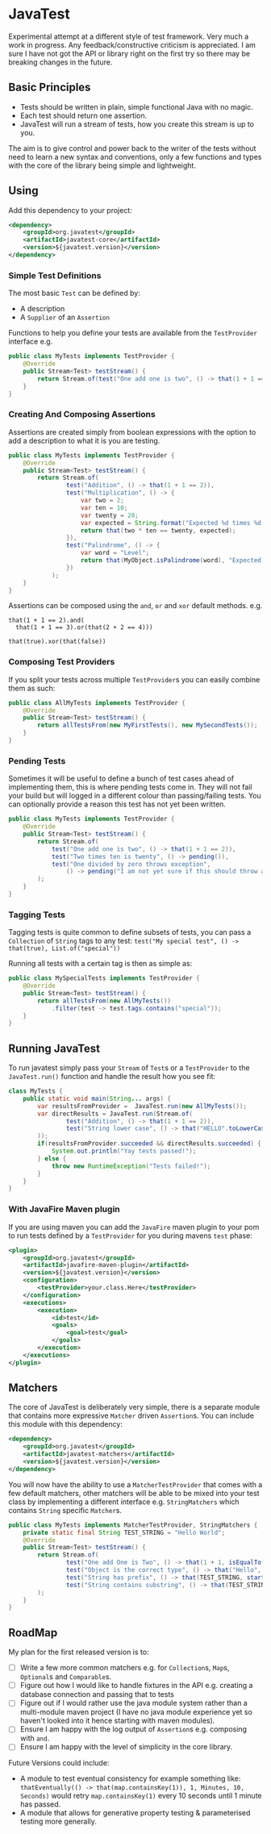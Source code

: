 # JavaTest

Experimental attempt at a different style of test framework. Very much a work in progress. Any feedback/constructive criticism
is appreciated. I am sure I have not got the API or library right on the first try so there may be breaking changes in the future.


## Basic Principles

- Tests should be written in plain, simple functional Java with no magic.
- Each test should return one assertion.
- JavaTest will run a stream of tests, how you create this stream is up to you.

The aim is to give control and power back to the writer of the tests without need to learn a new syntax and conventions,
only a few functions and types with the core of the library being simple and lightweight.

## Using

Add this dependency to your project:

```xml
<dependency>
    <groupId>org.javatest</groupId>
    <artifactId>javatest-core</artifactId>
    <version>${javatest.version}</version>
</dependency>
```

### Simple Test Definitions

The most basic `Test` can be defined by:
- A description
- A `Supplier` of an `Assertion`

Functions to help you define your tests are available from the `TestProvider` interface e.g.
```java
public class MyTests implements TestProvider {
    @Override
    public Stream<Test> testStream() {
        return Stream.of(test("One add one is two", () -> that(1 + 1 == 2)));
    }
}
```

### Creating And Composing Assertions

Assertions are created simply from boolean expressions with the option to add a description to what it is you are testing.

```java
public class MyTests implements TestProvider {
    @Override
    public Stream<Test> testStream() {
        return Stream.of(
                test("Addition", () -> that(1 + 1 == 2)),
                test("Multiplication", () -> {
                    var two = 2;
                    var ten = 10;
                    var twenty = 20;
                    var expected = String.format("Expected %d times %d to be %d", two, ten, twenty);
                    return that(two * ten == twenty, expected);
                }),
                test("Palindrome", () -> {
                    var word = "Level";
                    return that(MyObject.isPalindrome(word), "Expected " + word + " to be a palindrome");
                })
            );
    }
}
```

Assertions can be composed using the `and`, `or` and `xor` default methods. e.g.

```
that(1 + 1 == 2).and(
  that(1 + 1 == 3).or(that(2 + 2 == 4)))
  
that(true).xor(that(false))
````

### Composing Test Providers

If you split your tests across multiple `TestProvider`s you can easily combine them as such:

```java
public class AllMyTests implements TestProvider {
    @Override
    public Stream<Test> testStream() {
        return allTestsFrom(new MyFirstTests(), new MySecondTests()); 
    }
}
```

### Pending Tests

Sometimes it will be useful to define a bunch of test cases ahead of implementing them, this is where
pending tests come in. They will not fail your build but will logged in a different colour than passing/failing tests.
You can optionally provide a reason this test has not yet been written.

```java
public class MyTests implements TestProvider {
    @Override
    public Stream<Test> testStream() {
        return Stream.of(
            test("One add one is two", () -> that(1 + 1 == 2)),
            test("Two times ten is twenty", () -> pending()),
            test("One divided by zero throws exception",
                () -> pending("I am not yet sure if this should throw an exception or return a failure value"))
        );
    }
}
```

### Tagging Tests

Tagging tests is quite common to define subsets of tests, you can pass a `Collection` of `String` tags to any test:
`test("My special test", () -> that(true), List.of("special"))`

Running all tests with a certain tag is then as simple as:

```java
public class MySpecialTests implements TestProvider {
    @Override
    public Stream<Test> testStream() {
        return allTestsFrom(new AllMyTests())
            .filter(test -> test.tags.contains("special")); 
    }
}
```

## Running JavaTest

To run javatest simply pass your `Stream` of `Test`s or a `TestProvider` to the `JavaTest.run()` function and handle the
result how you see fit: 

```java
class MyTests {
    public static void main(String... args) {
        var resultsFromProvider =  JavaTest.run(new AllMyTests());
        var directResults = JavaTest.run(Stream.of(
                test("Addition", () -> that(1 + 1 == 2)),
                test("String lower case", () -> that("HELLO".toLowerCase().equals("hello")))
        ));
        if(resultsFromProvider.succeeded && directResults.succeeded) {
            System.out.println("Yay tests passed!");
        } else {
            throw new RuntimeException("Tests failed!");
        }
    }
}
```

### With JavaFire Maven plugin

If you are using maven you can add the `JavaFire` maven plugin to your pom to run tests defined by a `TestProvider` for you
during mavens `test` phase:

```xml
<plugin>
    <groupId>org.javatest</groupId>
    <artifactId>javafire-maven-plugin</artifactId>
    <version>${javatest.version}</version>
    <configuration>
        <testProvider>your.class.Here</testProvider>
    </configuration>
    <executions>
        <execution>
            <id>test</id>
            <goals>
                <goal>test</goal>
            </goals>
        </execution>
    </executions>
</plugin>
```

## Matchers

The core of JavaTest is deliberately very simple, there is a separate module that contains more expressive `Matcher` driven
`Assertion`s. You can include this module with this dependency:

```xml
<dependency>
    <groupId>org.javatest</groupId>
    <artifactId>javatest-matchers</artifactId>
    <version>${javatest.version}</version>
</dependency>
```

You will now have the ability to use a `MatcherTestProvider` that comes with a few default matchers, other matchers will
be able to be mixed into your test class by implementing a different interface e.g. `StringMatchers` which contains `String` specific
`Matcher`s.

```java
public class MyTests implements MatcherTestProvider, StringMatchers {
    private static final String TEST_STRING = "Hello World";
    @Override
    public Stream<Test> testStream() {
        return Stream.of(
                test("One add One is Two", () -> that(1 + 1, isEqualTo(2))),
                test("Object is the correct type", () -> that("Hello", hasType(String.class))),
                test("String has prefix", () -> that(TEST_STRING, startsWith("Hello"))),
                test("String contains substring", () -> that(TEST_STRING, containsString("llo")))
        );
    }
}
```

## RoadMap

My plan for the first released version is to:

- [ ] Write a few more common matchers e.g. for `Collection`s, `Map`s, `Optional`s and `Comparable`s.
- [ ] Figure out how I would like to handle fixtures in the API e.g. creating a database connection and passing that to tests
- [ ] Figure out if I would rather use the java module system rather than a multi-module maven project (I have no java module
experience yet so haven't looked into it hence starting with maven modules).
- [ ] Ensure I am happy with the log output of `Assertion`s e.g. composing with `and`.
- [ ] Ensure I am happy with the level of simplicity in the core library.

Future Versions could include:

- A module to test eventual consistency for example something like: `thatEventually(() -> that(map.containsKey(1)), 1, Minutes, 10, Seconds)`
would retry `map.containsKey(1)` every 10 seconds until 1 minute has passed.
- A module that allows for generative property testing & parameterised testing more generally.
